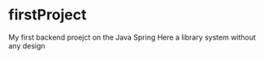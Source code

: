 # firstProject
My first backend proejct on the Java Spring
Here a library system without any design
